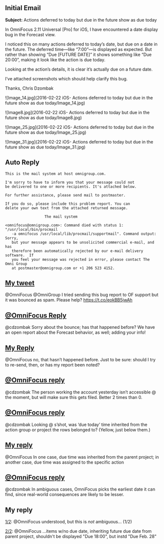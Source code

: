 ## Initial Email

**Subject:** Actions deferred to today but due in the future show as due today

In OmniFocus 2.11 Universal [Pro] for iOS, I have encountered a date display bug in the Forecast view.

I noticed this on many actions deferred to today’s date, but due on a date in the future. The deferred time—like “7:00”—is displayed as expected. But rather than showing “Due [FUTURE DATE]” it shows something like “Due 20:00”, making it look like the action is due today.

Looking at the action’s details, it is clear it’s actually due on a future date.

I’ve attached screenshots which should help clarify this bug.

Thanks,
Chris Dzombak

![Image_14.jpg](2016-02-22 iOS- Actions deferred to today but due in the future show as due today/Image_14.jpg)

![Image8.jpg](2016-02-22 iOS- Actions deferred to today but due in the future show as due today/Image8.jpg)

![Image_25.jpg](2016-02-22 iOS- Actions deferred to today but due in the future show as due today/Image_25.jpg)

![Image_31.jpg](2016-02-22 iOS- Actions deferred to today but due in the future show as due today/Image_31.jpg)

## Auto Reply

```
This is the mail system at host omnigroup.com.

I'm sorry to have to inform you that your message could not
be delivered to one or more recipients. It's attached below.

For further assistance, please send mail to postmaster.

If you do so, please include this problem report. You can
delete your own text from the attached returned message.

                  The mail system

<omnifocus@omnigroup.com>: Command died with status 1: "/usr/local/bin/procmail
   -a omnifocus /usr/local/lib/procmail/supportmail". Command output: Sorry,
   but your message appears to be unsolicited commercial e-mail, and has
   therefore been automatically rejected by our e-mail delivery software.  If
   you feel your message was rejected in error, please contact The Omni Group
   at postmaster@omnigroup.com or +1 206 523 4152.   
```

## [My tweet](https://twitter.com/cdzombak/status/701879627824939009)

@OmniFocus @OmniGroup I tried sending this bug report to OF support but it was bounced as spam. Please help? https://t.co/eokBB5jwAh

## [@OmniFocus Reply](https://twitter.com/OmniFocus/status/701914516452302848)

@cdzombak Sorry about the bounce; has that happened before? We have an open report about the Forecast behavior, as well; adding your info!

## [My Reply](https://twitter.com/cdzombak/status/701948854086795264)

@OmniFocus no, that hasn’t happened before. Just to be sure: should I try to re-send, then, or has my report been noted?

## [@OmniFocus reply](https://twitter.com/OmniFocus/status/702213523636510721)

@cdzombak The person working the account yesterday isn’t accessible @ the moment, but will make sure this gets filed. Better 2 times than 0.

## [@OmniFocus reply](https://twitter.com/OmniFocus/status/702214392176193536)

@cdzombak Looking @ s’shot, was ‘due today’ time inherited from the action group or project the rows belonged to? (Yellow, just below them.)

## [My reply](https://twitter.com/cdzombak/status/702227638681792513)

@OmniFocus In one case, due time was inherited from the parent project; in another case, due time was assigned to the specific action

## [@OmniFocus reply](https://twitter.com/OmniFocus/status/702277137634439168)

@cdzombak In ambiguous cases, OmniFocus picks the earliest date it can find, since real-world consequences are likely to be lesser.

## My reply

[1/2](https://twitter.com/cdzombak/status/702509420983545856): @OmniFocus understood, but this is *not* ambiguous… (1/2)

[2/2](https://twitter.com/cdzombak/status/702509739691909120): @OmniFocus …items w/no due date, inheriting future due date from parent project, shouldn't be displayed "Due 18:00", but instd "Due Feb. 28"
